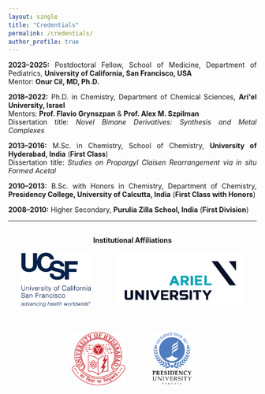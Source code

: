 ```yaml
---
layout: single
title: "Credentials"
permalink: /credentials/
author_profile: true
---
```


<p style="text-align: justify;">
<strong>2023–2025:</strong> Postdoctoral Fellow, School of Medicine, Department of Pediatrics, <strong>University of California, San Francisco, USA</strong><br>
Mentor: <strong>Onur Cil, MD, Ph.D.</strong>
</p>

<p style="text-align: justify;">
<strong>2018–2022:</strong> Ph.D. in Chemistry, Department of Chemical Sciences, <strong>Ari'el University, Israel</strong><br>
Mentors: <strong>Prof. Flavio Grynszpan</strong> & <strong>Prof. Alex M. Szpilman</strong><br>
Dissertation title: <em>Novel Bimane Derivatives: Synthesis and Metal Complexes</em>
</p>

<p style="text-align: justify;">
<strong>2013–2016:</strong> M.Sc. in Chemistry, School of Chemistry, <strong>University of Hyderabad, India</strong> (<strong>First Class</strong>)<br>
Dissertation title: <em>Studies on Propargyl Claisen Rearrangement via <i>in situ</i> Formed Acetal</em>
</p>

<p style="text-align: justify;">
<strong>2010–2013:</strong> B.Sc. with Honors in Chemistry, Department of Chemistry, <strong>Presidency College, University of Calcutta, India</strong> (<strong>First Class with Honors</strong>)
</p>

<p style="text-align: justify;">
<strong>2008–2010:</strong> Higher Secondary, <strong>Purulia Zilla School, India</strong> (<strong>First Division</strong>)
</p>

<hr>

<div style="text-align: center; margin-top: 30px;">
  <strong>Institutional Affiliations</strong><br><br>
  <div style="display: flex; justify-content: center; align-items: center; gap: 50px; flex-wrap: wrap;">
    <img src="/images/UCSF_Sig_Tag_21_Navy_300dpi_RGB.png" alt="UCSF Logo" style="height: 110px;">
    <img src="/images/Ariel_university.logo.jpg" alt="Ariel University Logo" style="height: 110px;">
    <img src="/images/University_of_Hyderabad_Logo.png" alt="University of Hyderabad Logo" style="height: 110px;">
    <img src="/images/Presidency_University,_Kolkata_Logo.svg.png" alt="Presidency College Logo" style="height: 110px;">
  </div>
</div>
